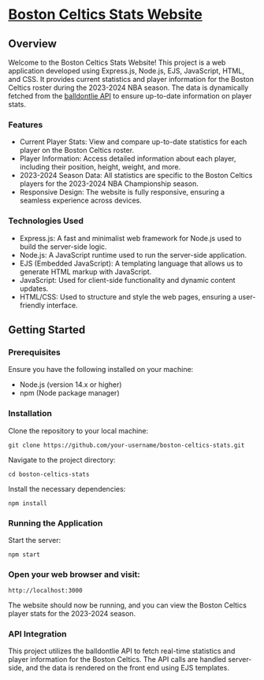 # [Boston Celtics Stats Website](https://nba-celtics.onrender.com)

## Overview

Welcome to the Boston Celtics Stats Website! This project is a web application developed using Express.js, Node.js, EJS, JavaScript, HTML, and CSS. It provides current statistics and player information for the Boston Celtics roster during the 2023-2024 NBA season. The data is dynamically fetched from the [balldontlie API](https://www.balldontlie.io/#introduction) to ensure up-to-date information on player stats.

### Features

- Current Player Stats: View and compare up-to-date statistics for each player on the Boston Celtics roster.
- Player Information: Access detailed information about each player, including their position, height, weight, and more.
- 2023-2024 Season Data: All statistics are specific to the Boston Celtics players for the 2023-2024 NBA Championship season.
- Responsive Design: The website is fully responsive, ensuring a seamless experience across devices.

### Technologies Used

- Express.js: A fast and minimalist web framework for Node.js used to build the server-side logic.
- Node.js: A JavaScript runtime used to run the server-side application.
- EJS (Embedded JavaScript): A templating language that allows us to generate HTML markup with JavaScript.
- JavaScript: Used for client-side functionality and dynamic content updates.
- HTML/CSS: Used to structure and style the web pages, ensuring a user-friendly interface.

## Getting Started

### Prerequisites
Ensure you have the following installed on your machine:

- Node.js (version 14.x or higher)
- npm (Node package manager)

### Installation
Clone the repository to your local machine:
```
git clone https://github.com/your-username/boston-celtics-stats.git
```
Navigate to the project directory:
```
cd boston-celtics-stats
```
Install the necessary dependencies:
```
npm install
```
### Running the Application
Start the server:
```
npm start
````
### Open your web browser and visit:
```
http://localhost:3000
```

The website should now be running, and you can view the Boston Celtics player stats for the 2023-2024 season.

### API Integration

This project utilizes the balldontlie API to fetch real-time statistics and player information for the Boston Celtics. The API calls are handled server-side, and the data is rendered on the front end using EJS templates.

